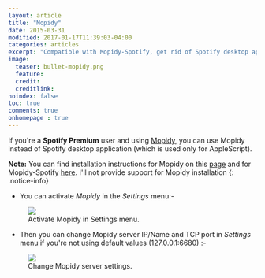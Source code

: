 ```yaml
---
layout: article
title: "Mopidy"
date: 2015-03-31
modified: 2017-01-17T11:39:03-04:00
categories: articles
excerpt: "Compatible with Mopidy-Spotify, get rid of Spotify desktop app (premium users only)."
image:
  teaser: bullet-mopidy.png
  feature:
  credit:
  creditlink:
noindex: false
toc: true
comments: true
onhomepage : true
---
```


If you're a **Spotify Premium** user and using [Mopidy](https://www.mopidy.com), you can use Mopidy instead of Spotify desktop application (which is used only for AppleScript).

**Note:** You can find installation instructions for Mopidy on this [page](https://docs.mopidy.com/en/latest/installation/osx/) and for Mopidy-Spotify [here](https://github.com/mopidy/mopidy-spotify). I'll not provide support for Mopidy installation
{: .notice-info}

* You can activate *Mopidy* in the *Settings* menu:-

<figure>
  <img src="{{ site.url }}/images/mopidy1.jpg">
  <figcaption>Activate Mopidy in Settings menu.</figcaption>
</figure>

* Then you can change Mopidy server IP/Name and TCP port in *Settings* menu if you're not using default values (127.0.0.1:6680) :-

<figure>
  <img src="{{ site.url }}/images/mopidy2.jpg">
  <figcaption>Change Mopidy server settings.</figcaption>
</figure>



